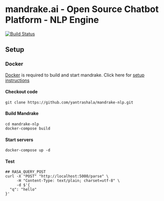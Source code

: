 # mandrake.ai - Open Source Chatbot Platform - NLP Engine
[![Build Status](https://travis-ci.org/yantrashala/mandrake-nlp.svg?branch=master)](https://travis-ci.org/yantrashala/mandrake-nlp)

## Setup

### Docker
[Docker](https://www.docker.com/) is required to build and start mandrake. Click here for [setup instructions](https://docs.docker.com/engine/installation/)

#### Checkout code
```
git clone https://github.com/yantrashala/mandrake-nlp.git
```
#### Build Mandrake
```
cd mandrake-nlp
docker-compose build
```

#### Start servers
```
docker-compose up -d
```

#### Test
```
## RASA_QUERY_POST
curl -X "POST" "http://localhost:5000/parse" \
     -H "Content-Type: text/plain; charset=utf-8" \
     -d $'{
  "q": "hello"
}'
```
